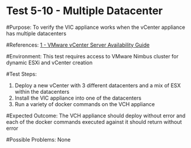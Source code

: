 Test 5-10 - Multiple Datacenter
=======

#Purpose:
To verify the VIC appliance works when the vCenter appliance has multiple datacenters

#References:
[1 - VMware vCenter Server Availability Guide](http://www.vmware.com/files/pdf/techpaper/vmware-vcenter-server-availability-guide.pdf)

#Environment:
This test requires access to VMware Nimbus cluster for dynamic ESXi and vCenter creation

#Test Steps:
1. Deploy a new vCenter with 3 different datacenters and a mix of ESX within the datacenters
2. Install the VIC appliance into one of the datacenters
3. Run a variety of docker commands on the VCH appliance

#Expected Outcome:
The VCH appliance should deploy without error and each of the docker commands executed against it should return without error

#Possible Problems:
None
